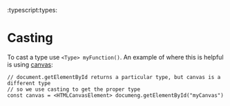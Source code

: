 :typescript:types:

# Casting
To cast a type use `<Type> myFunction()`.
An example of where this is helpful is using [canvas](./canvas.md):
```
// document.getElementById returns a particular type, but canvas is a different type
// so we use casting to get the proper type
const canvas = <HTMLCanvasElement> documeng.getElementById("myCanvas")
```

